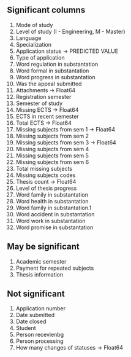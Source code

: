 ## Significant columns

1. Mode of study
2. Level of study (I - Engineering, M - Master)
3. Language
4. Specialization
5. Application status -> PREDICTED VALUE
6. Type of application
7. Word regulation in substantation
8. Word formal in substantation
9. Word progress in substantation
10. Was the appeal submitted
11. Attachments -> Float64
12. Registration semester
13. Semester of study
14. Missing ECTS -> Float64
15. ECTS in recent semester
16. Total ECTS -> Float64
17. Missing subjects from sem 1 -> Float64
18. Missing subjects from sem 2
19. Missing subjects from sem 3 -> Float64
20. Missing subjects from sem 4
21. Missing subjects from sem 5
22. Missing subjects from sem 6
23. Total missing subjects
24. Missing subjects codes
25. Thesis count -> Float64
26. Level of thesis progress
27. Word family in substantation
28. Word health in substantation
29. Word family in substantation.1
30. Word accident in substantation
31. Word work in substantation
32. Word promise  in substantation



## May be significant

1. Academic semester
2. Payment for repeated subjects
3. Thesis information

## Not significant
1. Application number 
2. Date submitted
3. Date closed
4. Student
5. Person recevienbg
6. Person processing
7. How many changes of statuses -> Float64


